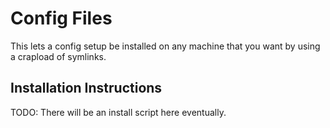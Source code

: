 Config Files
============

This lets a config setup be installed on any machine that you want by using a crapload of symlinks.

Installation Instructions
-------------------------

TODO: There will be an install script here eventually.
